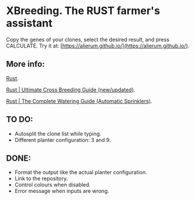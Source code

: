 XBreeding. The RUST farmer's assistant
======================================

Copy the genes of your clones, select the desired result, and press CALCULATE.
Try it at: [https://alierum.github.io/](https://alierum.github.io/).

More info:
----------
[Rust](https://rust.facepunch.com/).

[Rust | Ultimate Cross Breeding Guide (new/updated)](https://www.youtube.com/watch?v=WQ0ixceBZwA).

[Rust | The Complete Watering Guide (Automatic Sprinklers)](https://www.youtube.com/watch?v=X7oxG2A4oCM).


TO DO:
------
- Autosplit the clone list while typing.
- Different planter configuration: 3 and 9.

DONE:
-----
- Format the output like the actual planter configuration.
- Link to the repository.
- Control colours when disabled.
- Error message when inputs are wrong.
